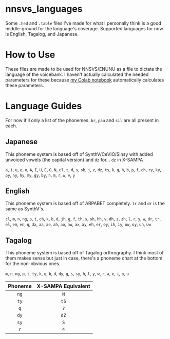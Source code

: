 # nnsvs_languages

Some `.hed` and `.table` files I've made for what I personally think is a good middle-ground for the language's coverage. Supported languages for now is English, Tagalog, and Japanese.

# How to Use

These files are made to be used for NNSVS/ENUNU as a file to dictate the language of the voicebank. I haven't actually calculated the needed parameters for these because [my Colab notebook](https://colab.research.google.com/drive/1vo-UxsFvp4PSUssCfkylh1cwwKsyH28Q?usp=sharing) automatically calculates these parameters.

# Language Guides

For now it'll only a list of the phonemes. `br`, `pau` and `sil` are all present in each.

## Japanese

This phoneme system is based off of SynthV/CeVIO/Sinsy with added unvoiced vowels (the capital version) and `dz` for... `dz` in X-SAMPA

`a`, `i`, `u`, `e`, `o`, `A`, `I`, `U`, `E`, `O`, `N`, `cl`, `t`, `d`, `s`, `sh`, `j`, `z`, `dz`, `ts`, `k`, `g`, `h`, `b`, `p`, `f`, `ch`, `ry`, `ky`, `py`, `ny`, `hy`, `my`, `gy`, `by`, `n`, `m`, `r`, `w`, `v`, `y`

## English

This phoneme system is based off of ARPABET completely. `tr` and `dr` is the same as SynthV's.

`cl`, `m`, `n`, `ng`, `p`, `t`, `ch`, `k`, `b`, `d`, `jh`, `g`, `f`, `th`, `s`, `sh`, `hh`, `v`, `dh`, `z`, `zh`, `l`, `r`, `y`, `w`, `dr`, `tr`, `el`, `em`, `en`, `q`, `dx`, `aa`, `ae`, `ah`, `ao`, `aw`, `ax`, `ay`, `eh`, `er`, `ey`, `ih`, `iy`, `ow`, `oy`, `uh`, `uw`

## Tagalog

This phoneme system is based off of Tagalog orthrography. I think most of them makes sense but just in case, there's a phoneme chart at the bottom for the non-obvious ones.

`m`, `n`, `ng`, `p`, `t`, `ty`, `k`, `q`, `b`, `d`, `dy`, `g`, `s`, `sy`, `h`, `l`, `y`, `w`, `r`, `a`, `e`, `i`, `o`, `u`

Phoneme | X-SAMPA Equivalent
 :---: | :---:
 `ng` | `N`
 `ty` | `tS`
 `q` | `?`
 `dy` | `dZ`
 `sy` | `S`
 `r` | `4`